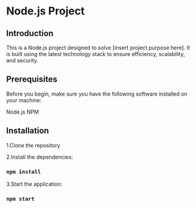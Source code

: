 # Node.js Project

## Introduction

This is a Node.js project designed to solve [insert project purpose here]. It is built using the latest technology stack to ensure efficiency, scalability, and security.

## Prerequisites

Before you begin, make sure you have the following software installed on your machine:

Node.js
NPM

## Installation

1.Clone the repository

2.Install the dependencies:

### `npm install`

3.Start the application:

### `npm start`
